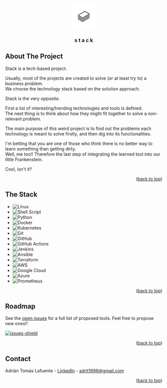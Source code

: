 <div id="top"></div>


<!-- PROJECT LOGO -->
<br />
<div align="center">
  <a href="https://github.com/atomasla/stack">
    <img src="images/stack-logo.jpeg" alt="Logo" width="80" height="80">
  </a>

<h3 align="center">s t a c k</h3>
</div>



<!-- ABOUT THE PROJECT -->
## About The Project

Stack is a tech-based project.

Usually, most of the projects are created to solve (or at least try to) a business problem.  
We choose the technology stack based on the solution approach.

Stack is the very opposite.

First a list of interesting/trending technologies and tools is defined.  
The next thing is to think about how they might fit together to solve a non-relevant problem.
 
The main purpose of this weird project is to find out the problems each technology is meant to solve firstly, and then dig into its functionalities.

I'm betting that you are one of those who think there is no better way to learn something than getting dirty.  
Well, me too!! Therefore the last step of integrating the learned tool into our little Frankenstein.

Cool, isn't it?



<p align="right">(<a href="#top">back to top</a>)</p>



## The Stack


* ![Linux][Linux]
* ![Shell Script][Shell Script]
* ![Python][Python]
* ![Docker][Docker]
* ![Kubernetes][Kubernetes]
* ![Git][Git]
* ![GitHub][GitHub]
* ![GitHub Actions][Github Actions]
* ![Jenkins][Jenkins]
* ![Ansible][Ansible]
* ![Terraform][Terraform]
* ![AWS][AWS]
* ![Google Cloud][Google Cloud]
* ![Azure][Azure]
* ![Prometheus][Prometheus]


<p align="right">(<a href="#top">back to top</a>)</p>




<!-- ROADMAP -->
## Roadmap

See the [open issues][issues-url] for a full list of proposed tools. Feel free to propose new ones!!

[![issues-shield][issues-shield]][issues-url]


<p align="right">(<a href="#top">back to top</a>)</p>




<!-- CONTACT -->
## Contact

Adrián Tomás Lafuente - [LinkedIn][linkedin-url] - adrit1996@gmail.com


<p align="right">(<a href="#top">back to top</a>)</p>





<!-- MARKDOWN LINKS & IMAGES -->
[issues-shield]: https://img.shields.io/github/issues/atomasla/stack.svg?style=for-the-badge&labelColor=28242c
[issues-url]: https://github.com/atomasla/stack/issues
[linkedin-url]: https://linkedin.com/in/adrián-tomás-lafuente-6735a6188


[Linux]: https://img.shields.io/badge/Linux-FCC624?style=for-the-badge&logo=linux&logoColor=white&color=28242c
[Shell Script]: https://img.shields.io/badge/shell_script-%23121011.svg?style=for-the-badge&logo=gnu-bash&logoColor=white&color=28242c
[Python]: https://img.shields.io/badge/python-3670A0?style=for-the-badge&logo=python&logoColor=white&color=28242c
[Python-url]: https://www.python.org
[Docker]: https://img.shields.io/badge/docker-%230db7ed.svg?style=for-the-badge&logo=docker&logoColor=white&color=28242c
[Kubernetes]: https://img.shields.io/badge/kubernetes-%23326ce5.svg?style=for-the-badge&logo=kubernetes&logoColor=white&color=28242c
[Git]: https://img.shields.io/badge/git-%23F05033.svg?style=for-the-badge&logo=git&logoColor=white&color=28242c
[GitHub]: https://img.shields.io/badge/github-%23121011.svg?style=for-the-badge&logo=github&logoColor=white&color=28242c
[GitHub Actions]: https://img.shields.io/badge/github%20actions-%232671E5.svg?style=for-the-badge&logo=githubactions&logoColor=white&color=28242c
[Jenkins]: https://img.shields.io/badge/jenkins-%232C5263.svg?style=for-the-badge&logo=jenkins&logoColor=white&color=28242c
[Ansible]: https://img.shields.io/badge/ansible-%231A1918.svg?style=for-the-badge&logo=ansible&logoColor=white&color=28242c
[Terraform]: https://img.shields.io/badge/terraform-%235835CC.svg?style=for-the-badge&logo=terraform&logoColor=white&color=28242c
[AWS]: https://img.shields.io/badge/AWS-%23FF9900.svg?style=for-the-badge&logo=amazon-aws&logoColor=white&color=28242c
[Google Cloud]: https://img.shields.io/badge/GoogleCloud-%234285F4.svg?style=for-the-badge&logo=google-cloud&logoColor=white&color=28242c
[Azure]: https://img.shields.io/badge/azure-%230072C6.svg?style=for-the-badge&logo=microsoftazure&logoColor=white&color=28242c
[Prometheus]: https://img.shields.io/badge/Prometheus-E6522C?style=for-the-badge&logo=Prometheus&logoColor=white&color=28242c
